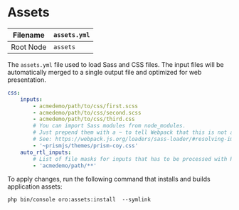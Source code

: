 # Assets

| Filename   | `assets.yml`   |
|------------|----------------|
| Root Node  | `assets`       |

The `assets.yml` file used to load Sass and CSS files. The input files will be
automatically merged to a single output file and optimized for web presentation.

```yaml
css:
    inputs:
        - acmedemo/path/to/css/first.scss
        - acmedemo/path/to/css/second.scss
        - acmedemo/path/to/css/third.css
        # You can import Sass modules from node_modules.
        # Just prepend them with a ~ to tell Webpack that this is not a relative import.
        # See: https://webpack.js.org/loaders/sass-loader/#resolving-import-at-rules
        - '~prismjs/themes/prism-coy.css'
    auto_rtl_inputs:
        # List of file masks for inputs that has to be processed with RTL plugin
        - 'acmedemo/path/**'
```

To apply changes, run the following command that installs and builds application assets:

```none
php bin/console oro:assets:install  --symlink
```
